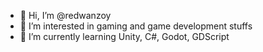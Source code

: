 - 👋 Hi, I’m @redwanzoy
- 👀 I’m interested in gaming and game development stuffs
- 🌱 I’m currently learning Unity, C#, Godot, GDScript
